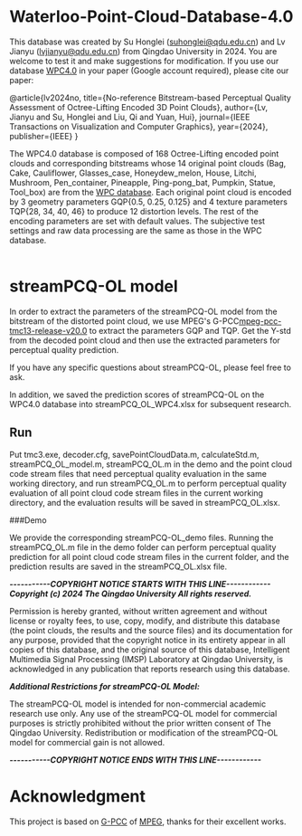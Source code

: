# Waterloo-Point-Cloud-Database-4.0
This database was created by Su Honglei ([suhonglei@qdu.edu.cn](mailto:suhonglei@qdu.edu.cn)) and Lv Jianyu (lvjianyu@qdu.edu.cn) from Qingdao University in 2024. You are welcome to test it and make suggestions for modification. If you use our database [WPC4.0](https://drive.google.com/drive/folders/1nyRv0a76rVE7trPLHYVzOZzHG37nsth5?usp=sharing) in your paper (Google account required), please cite our paper:

@article{lv2024no,
  title={No-reference Bitstream-based Perceptual Quality Assessment of Octree-Lifting Encoded 3D Point Clouds},
  author={Lv, Jianyu and Su, Honglei and Liu, Qi and Yuan, Hui},
  journal={IEEE Transactions on Visualization and Computer Graphics},
  year={2024},
  publisher={IEEE}
}

The WPC4.0 database is composed of 168 Octree-Lifting encoded point clouds and corresponding bitstreams whose 14 original point clouds (Bag, Cake, Cauliflower, Glasses_case, Honeydew_melon, House, Litchi, Mushroom, Pen_container, Pineapple, Ping-pong_bat, Pumpkin, Statue, Tool_box) are from the [WPC database](https://github.com/qdushl/Waterloo-Point-Cloud-Database). Each original point cloud is encoded by 3 geometry parameters GQP{0.5, 0.25, 0.125} and 4 texture parameters TQP{28, 34, 40, 46} to produce 12 distortion levels. The rest of the encoding parameters are set with default values. The subjective test settings and raw data processing are the same as those in the WPC database.<br/><br/>

# streamPCQ-OL model

In order to extract the parameters of the streamPCQ-OL model from the bitstream of the distorted point cloud, we use MPEG's G-PCC[mpeg-pcc-tmc13-release-v20.0](https://github.com/MPEGGroup/mpeg-pcc-tmc13/releases/tag/release-v20.0) to extract the parameters GQP and TQP. Get the Y-std from the decoded point cloud and then use the extracted parameters for perceptual quality prediction.

If you have any specific questions about streamPCQ-OL, please feel free to ask.

In addition, we saved the prediction scores of streamPCQ-OL on the WPC4.0 database into streamPCQ_OL_WPC4.xlsx for subsequent research.

## Run

Put tmc3.exe, decoder.cfg, savePointCloudData.m, calculateStd.m, streamPCQ_OL_model.m, streamPCQ_OL.m in the demo and the point cloud code stream files that need perceptual quality evaluation in the same working directory, and run streamPCQ_OL.m to perform perceptual quality evaluation of all point cloud code stream files in the current working directory, and the evaluation results will be saved in streamPCQ_OL.xlsx.

###Demo

We provide the corresponding streamPCQ-OL_demo files. Running the streamPCQ_OL.m file in the demo folder can perform perceptual quality prediction for all point cloud code stream files in the current folder, and the prediction results are saved in the streamPCQ_OL.xlsx file.

***-----------COPYRIGHT NOTICE STARTS WITH THIS LINE------------***
***Copyright (c) 2024 The Qingdao University All rights reserved.***

Permission is hereby granted, without written agreement and without license or royalty fees, to use, copy, modify, and distribute this database (the point clouds, the results and the source files) and its documentation for any purpose, provided that the copyright notice in its entirety appear in all copies of this database, and the original source of this database, Intelligent Multimedia Signal Processing (IMSP) Laboratory at Qingdao University, is acknowledged in any publication that reports research using this database.

***Additional Restrictions for streamPCQ-OL Model:***

The streamPCQ-OL model is intended for non-commercial academic research use only. Any use of the streamPCQ-OL model for commercial purposes is strictly prohibited without the prior written consent of The Qingdao University. Redistribution or modification of the streamPCQ-OL model for commercial gain is not allowed.

***-----------COPYRIGHT NOTICE ENDS WITH THIS LINE------------***

# Acknowledgment

This project is based on [G-PCC](https://www.mpeg.org/standards/MPEG-I/9/) of [MPEG](https://www.mpeg.org), thanks for their excellent works.
